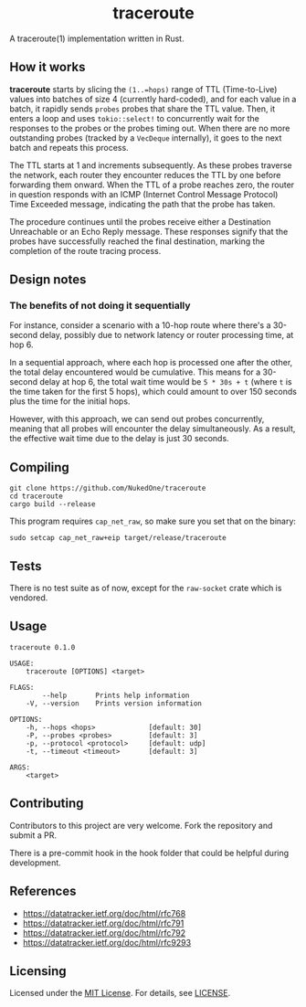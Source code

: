 <h1 align="center">
traceroute
</h1>

A traceroute(1) implementation written in Rust.

## How it works

**traceroute** starts by slicing the `(1..=hops)` range of TTL (Time-to-Live) values into batches of size 4 (currently hard-coded), and for each value in a batch, it rapidly sends `probes` probes that share the TTL value. Then, it enters a loop and uses `tokio::select!` to concurrently wait for the responses to the probes or the probes timing out. When there are no more outstanding probes (tracked by a `VecDeque` internally), it goes to the next batch and repeats this process. 

The TTL starts at 1 and increments subsequently. As these probes traverse the network, each router they encounter reduces the TTL by one before forwarding them onward. When the TTL of a probe reaches zero, the router in question responds with an ICMP (Internet Control Message Protocol) Time Exceeded message, indicating the path that the probe has taken.

The procedure continues until the probes receive either a Destination Unreachable or an Echo Reply message. These responses signify that the probes have successfully reached the final destination, marking the completion of the route tracing process.

## Design notes

### The benefits of not doing it sequentially

For instance, consider a scenario with a 10-hop route where there's a 30-second delay, possibly due to network latency or router processing time, at hop 6.

In a sequential approach, where each hop is processed one after the other, the total delay encountered would be cumulative. This means for a 30-second delay at hop 6, the total wait time would be `5 * 30s + t` (where `t` is the time taken for the first 5 hops), which could amount to over 150 seconds plus the time for the initial hops.

However, with this approach, we can send out probes concurrently, meaning that all probes will encounter the delay simultaneously. As a result, the effective wait time due to the delay is just 30 seconds.

## Compiling

```
git clone https://github.com/NukedOne/traceroute
cd traceroute
cargo build --release
```

This program requires `cap_net_raw`, so make sure you set that on the binary:

```
sudo setcap cap_net_raw+eip target/release/traceroute
```

## Tests

There is no test suite as of now, except for the `raw-socket` crate which is vendored.

## Usage

```
traceroute 0.1.0

USAGE:
    traceroute [OPTIONS] <target>

FLAGS:
        --help       Prints help information
    -V, --version    Prints version information

OPTIONS:
    -h, --hops <hops>             [default: 30]
    -P, --probes <probes>         [default: 3]
    -p, --protocol <protocol>     [default: udp]
    -t, --timeout <timeout>       [default: 3]

ARGS:
    <target>
```

## Contributing

Contributors to this project are very welcome. Fork the repository and submit a PR.

There is a pre-commit hook in the hook folder that could be helpful during development.

## References

- https://datatracker.ietf.org/doc/html/rfc768
- https://datatracker.ietf.org/doc/html/rfc791
- https://datatracker.ietf.org/doc/html/rfc792
- https://datatracker.ietf.org/doc/html/rfc9293

## Licensing

Licensed under the [MIT License](https://opensource.org/licenses/MIT). For details, see [LICENSE](https://github.com/NukedOne/traceroute/blob/master/LICENSE).
